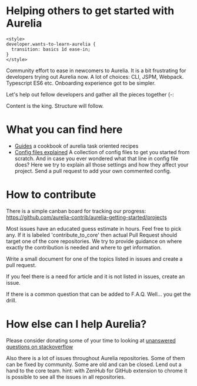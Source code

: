 # Helping others to get started with Aurelia

```
<style>
developer.wants-to-learn-aurelia {
  transition: basics 1d ease-in;
}
</style>
```

Community effort to ease in newcomers to Aurelia.
It is a bit frustrating for developers trying out Aurelia now.
A lot of choices: CLI, JSPM, Webpack. Typescript ES6 etc.
Onboarding experience got to be simpler.

Let's help out fellow developers and gather all the pieces together (-:

Content is the king.
Structure will follow.


# What you can find here

* [Guides](guides) a cookbook of aurelia task oriented recipes
* [Config files explained](config-files) A collection of config files to get you started from scratch. And in case you ever wondered what that line in config file does? Here we try to explain all those settings and how they affect your project. Send a pull request to add your own commented config.


# How to contribute
There is a simple canban board for tracking our progress:
https://github.com/aurelia-contrib/aurelia-getting-started/projects

Most issues have an educated guess estimate in hours. Feel free to pick any.
If it is labeled 'contribute_to_core' then actual Pull Request should target one of the core repositories.
We try to provide guidance on where exactly the contribution is needed and where to get information.


Write a small document for one of the topics listed in issues and create a pull request.

If you feel there is a need for article and it is not listed in issues, create an issue.

If there is a common question that can be added to F.A.Q. Well... you get the drill.

# How else can I help Aurelia?

Please consider donating some of your time to looking at [unanswered questions on stackoverflow](https://stackoverflow.com/unanswered/tagged/aurelia)

Also there is a lot of issues throughout Aurelia repositories. 
Some of them can be fixed by community. Some are old and can be closed.
Lend out a hand to the core team.
hint: with ZenHub for GitHub extension to chrome it is possible to see all the issues in all repositories. 

